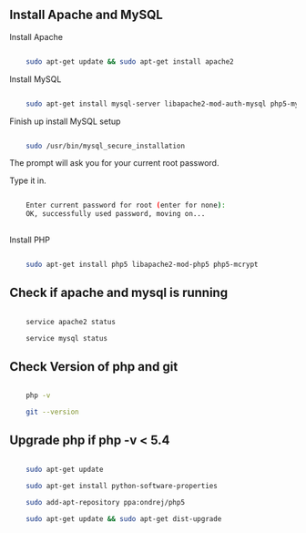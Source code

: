 Install Apache and MySQL
---

Install Apache

```bash

    sudo apt-get update && sudo apt-get install apache2

```

Install MySQL

```bash

    sudo apt-get install mysql-server libapache2-mod-auth-mysql php5-mysql

```

Finish up install MySQL setup

```bash

    sudo /usr/bin/mysql_secure_installation

```

The prompt will ask you for your current root password. 

Type it in.

```bash

    Enter current password for root (enter for none): 
    OK, successfully used password, moving on...
    
```

Install PHP

```bash

    sudo apt-get install php5 libapache2-mod-php5 php5-mcrypt

```

Check if apache and mysql is running
---

```bash

    service apache2 status

    service mysql status

```

Check Version of php and git
---

```bash

    php -v

    git --version

```

Upgrade php if php -v < 5.4
---

```bash

    sudo apt-get update

    sudo apt-get install python-software-properties

    sudo add-apt-repository ppa:ondrej/php5

    sudo apt-get update && sudo apt-get dist-upgrade

```
